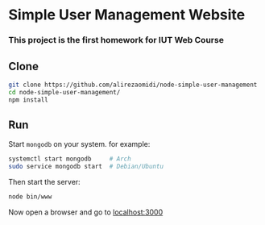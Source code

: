 # Simple User Management Website

### This project is the first homework for IUT Web Course

## Clone

```bash
git clone https://github.com/alirezaomidi/node-simple-user-management
cd node-simple-user-management/
npm install
```

## Run

Start `mongodb` on your system. for example:
```bash
systemctl start mongodb     # Arch
sudo service mongodb start  # Debian/Ubuntu
```

Then start the server:

```bash
node bin/www
```

Now open a browser and go to [localhost:3000](http://localhost:3000/)